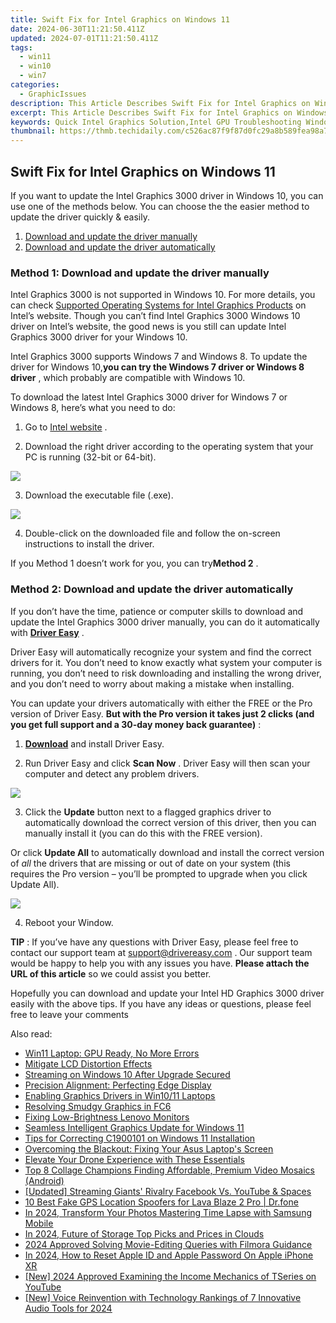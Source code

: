 ```yaml
---
title: Swift Fix for Intel Graphics on Windows 11
date: 2024-06-30T11:21:50.411Z
updated: 2024-07-01T11:21:50.411Z
tags:
  - win11
  - win10
  - win7
categories:
  - GraphicIssues
description: This Article Describes Swift Fix for Intel Graphics on Windows 11
excerpt: This Article Describes Swift Fix for Intel Graphics on Windows 11
keywords: Quick Intel Graphics Solution,Intel GPU Troubleshooting Windows 11,Fix Intel Integrated Graphics on Windows 11,Resolve Intel Graphics Errors in Windows 11,Optimize Windows 11 Intel Graphics Performance,Enhance Intel Graphic Drivers on Windows 11,Streamline Intel Graphics on Windows 11
thumbnail: https://thmb.techidaily.com/c526ac87f9f87d0fc29a8b589fea98a72d504302296a8e604ba200e55b8a3fda.jpg
---
```


## Swift Fix for Intel Graphics on Windows 11

 If you want to update the Intel Graphics 3000 driver in Windows 10, you can use one of the methods below. You can choose the the easier method to update the driver quickly & easily.

1. [Download and update the driver manually](#method1)
2. [Download and update the driver automatically](#method2)

### **Method 1: Download and update the driver manually**

 Intel Graphics 3000 is not supported in Windows 10\. For more details, you can check [Supported Operating Systems for Intel Graphics Products](http://www.intel.com/content/www/us/en/support/graphics-drivers/000005526.html) on Intel’s website. Though you can’t find Intel Graphics 3000 Windows 10 driver on Intel’s website, the good news is you still can update Intel Graphics 3000 driver for your Windows 10.

 Intel Graphics 3000 supports Windows 7 and Windows 8\. To update the driver for Windows 10,**you can try the Windows 7 driver or Windows 8 driver** , which probably are compatible with Windows 10.

 To download the latest Intel Graphics 3000 driver for Windows 7 or Windows 8, here’s what you need to do:

 1) Go to [Intel website](https://downloadcenter.intel.com/product/81500/Intel-HD-Graphics-3000-for-2nd-Generation-Intel-Core-Processors) .

 2) Download the right driver according to the operating system that your PC is running (32-bit or 64-bit).

![](https://images.drivereasy.com/wp-content/uploads/2018/07/img_5b60243b98663.jpg)

3) Download the executable file (.exe).

![](https://images.drivereasy.com/wp-content/uploads/2018/07/img_5b60249a38e5b.jpg)

 4) Double-click on the downloaded file and follow the on-screen instructions to install the driver.

 If you Method 1 doesn’t work for you, you can try**Method 2** .

### Method 2: Download and update the driver automatically

 If you don’t have the time, patience or computer skills to download and update the Intel Graphics 3000 driver manually, you can do it automatically with **[Driver Easy](https://tools.techidaily.com/drivereasy/download/)** .

 Driver Easy will automatically recognize your system and find the correct drivers for it. You don’t need to know exactly what system your computer is running, you don’t need to risk downloading and installing the wrong driver, and you don’t need to worry about making a mistake when installing.

 You can update your drivers automatically with either the FREE or the Pro version of Driver Easy. **But with the Pro version it takes just 2 clicks (and you get full support and a 30-day money back guarantee)** :

 1) **[Download](https://tools.techidaily.com/drivereasy/download/)**   and install Driver Easy.

 2) Run Driver Easy and click **Scan Now** . Driver Easy will then scan your computer and detect any problem drivers.

![](https://images.drivereasy.com/wp-content/uploads/2018/07/img_5b602743bbc71.jpg)

3) Click the **Update**  button next to a flagged graphics driver to automatically download the correct version of this driver, then you can manually install it (you can do this with the FREE version).

Or click **Update All**  to automatically download and install the correct version of _all_  the drivers that are missing or out of date on your system (this requires the Pro version – you’ll be prompted to upgrade when you click Update All).

![](https://images.drivereasy.com/wp-content/uploads/2018/07/img_5b60272ec6e88.jpg)

4) Reboot your Window.

**TIP** : If you’ve have any questions with Driver Easy, please feel free to contact our support team at [support@drivereasy.com](https://tools.techidaily.com/drivereasy/download/) . Our support team would be happy to help you with any issues you have. **Please attach the URL of this article** so we could assist you better.

 Hopefully you can download and update your Intel HD Graphics 3000 driver easily with the above tips. If you have any ideas or questions, please feel free to leave your comments

<ins class="adsbygoogle"
     style="display:block"
     data-ad-format="autorelaxed"
     data-ad-client="ca-pub-7571918770474297"
     data-ad-slot="1223367746"></ins>



<ins class="adsbygoogle"
     style="display:block"
     data-ad-client="ca-pub-7571918770474297"
     data-ad-slot="8358498916"
     data-ad-format="auto"
     data-full-width-responsive="true"></ins>

<span class="atpl-alsoreadstyle">Also read:</span>
<div><ul>
<li><a href="https://graphic-issues.techidaily.com/win11-laptop-gpu-ready-no-more-errors/"><u>Win11 Laptop: GPU Ready, No More Errors</u></a></li>
<li><a href="https://graphic-issues.techidaily.com/mitigate-lcd-distortion-effects/"><u>Mitigate LCD Distortion Effects</u></a></li>
<li><a href="https://graphic-issues.techidaily.com/streaming-on-windows-10-after-upgrade-secured/"><u>Streaming on Windows 10 After Upgrade Secured</u></a></li>
<li><a href="https://graphic-issues.techidaily.com/precision-alignment-perfecting-edge-display/"><u>Precision Alignment: Perfecting Edge Display</u></a></li>
<li><a href="https://graphic-issues.techidaily.com/enabling-graphics-drivers-in-win1011-laptops/"><u>Enabling Graphics Drivers in Win10/11 Laptops</u></a></li>
<li><a href="https://graphic-issues.techidaily.com/resolving-smudgy-graphics-in-fc6/"><u>Resolving Smudgy Graphics in FC6</u></a></li>
<li><a href="https://graphic-issues.techidaily.com/fixing-low-brightness-lenovo-monitors/"><u>Fixing Low-Brightness Lenovo Monitors</u></a></li>
<li><a href="https://graphic-issues.techidaily.com/seamless-intelligent-graphics-update-for-windows-11/"><u>Seamless Intelligent Graphics Update for Windows 11</u></a></li>
<li><a href="https://graphic-issues.techidaily.com/tips-for-correcting-c1900101-on-windows-11-installation/"><u>Tips for Correcting C1900101 on Windows 11 Installation</u></a></li>
<li><a href="https://graphic-issues.techidaily.com/overcoming-the-blackout-fixing-your-asus-laptops-screen/"><u>Overcoming the Blackout: Fixing Your Asus Laptop's Screen</u></a></li>
<li><a href="https://extra-lessons.techidaily.com/elevate-your-drone-experience-with-these-essentials/"><u>Elevate Your Drone Experience with These Essentials</u></a></li>
<li><a href="https://extra-tips.techidaily.com/top-8-collage-champions-finding-affordable-premium-video-mosaics-android/"><u>Top 8 Collage Champions  Finding Affordable, Premium Video Mosaics (Android)</u></a></li>
<li><a href="https://facebook-video-footage.techidaily.com/updated-streaming-giants-rivalry-facebook-vs-youtube-and-spaces/"><u>[Updated] Streaming Giants' Rivalry  Facebook Vs. YouTube & Spaces</u></a></li>
<li><a href="https://location-fake.techidaily.com/10-best-fake-gps-location-spoofers-for-lava-blaze-2-pro-drfone-by-drfone-virtual-android/"><u>10 Best Fake GPS Location Spoofers for Lava Blaze 2 Pro | Dr.fone</u></a></li>
<li><a href="https://some-tips.techidaily.com/in-2024-transform-your-photos-mastering-time-lapse-with-samsung-mobile/"><u>In 2024, Transform Your Photos  Mastering Time Lapse with Samsung Mobile</u></a></li>
<li><a href="https://some-knowledge.techidaily.com/in-2024-future-of-storage-top-picks-and-prices-in-clouds/"><u>In 2024, Future of Storage  Top Picks and Prices in Clouds</u></a></li>
<li><a href="https://extra-approaches.techidaily.com/2024-approved-solving-movie-editing-queries-with-filmora-guidance/"><u>2024 Approved  Solving Movie-Editing Queries with Filmora Guidance</u></a></li>
<li><a href="https://apple-account.techidaily.com/in-2024-how-to-reset-apple-id-and-apple-password-on-apple-iphone-xr-by-drfone-ios/"><u>In 2024, How to Reset Apple ID and Apple Password On Apple iPhone XR</u></a></li>
<li><a href="https://facebook-video-footage.techidaily.com/new-2024-approved-examining-the-income-mechanics-of-tseries-on-youtube/"><u>[New] 2024 Approved  Examining the Income Mechanics of TSeries on YouTube</u></a></li>
<li><a href="https://remote-screen-capture.techidaily.com/new-voice-reinvention-with-technology-rankings-of-7-innovative-audio-tools-for-2024/"><u>[New] Voice Reinvention with Technology  Rankings of 7 Innovative Audio Tools for 2024</u></a></li>
</ul></div>
